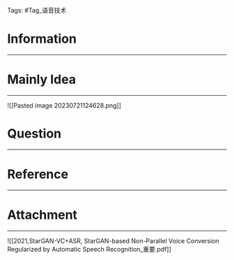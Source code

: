 Tags: #Tag_语音技术 
# Information
---


# Mainly Idea
---
![[Pasted image 20230721124628.png]]

# Question
---


# Reference
---


# Attachment
---
![[2021,StarGAN-VC+ASR, StarGAN-based Non-Parallel Voice Conversion Regularized by Automatic Speech Recognition_重要.pdf]]